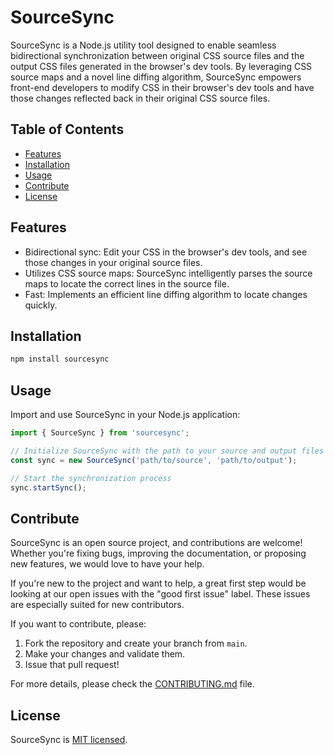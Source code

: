 # SourceSync

SourceSync is a Node.js utility tool designed to enable seamless bidirectional synchronization between original CSS source files and the output CSS files generated in the browser's dev tools. By leveraging CSS source maps and a novel line diffing algorithm, SourceSync empowers front-end developers to modify CSS in their browser's dev tools and have those changes reflected back in their original CSS source files.

## Table of Contents

- [Features](#features)
- [Installation](#installation)
- [Usage](#usage)
- [Contribute](#contribute)
- [License](#license)

## Features

- Bidirectional sync: Edit your CSS in the browser's dev tools, and see those changes in your original source files.
- Utilizes CSS source maps: SourceSync intelligently parses the source maps to locate the correct lines in the source file.
- Fast: Implements an efficient line diffing algorithm to locate changes quickly.

## Installation

```bash
npm install sourcesync
```

## Usage

Import and use SourceSync in your Node.js application:

```javascript
import { SourceSync } from 'sourcesync';

// Initialize SourceSync with the path to your source and output files
const sync = new SourceSync('path/to/source', 'path/to/output');

// Start the synchronization process
sync.startSync();
```

## Contribute

SourceSync is an open source project, and contributions are welcome! Whether you're fixing bugs, improving the documentation, or proposing new features, we would love to have your help.

If you're new to the project and want to help, a great first step would be looking at our open issues with the "good first issue" label. These issues are especially suited for new contributors.

If you want to contribute, please:

1. Fork the repository and create your branch from `main`.
2. Make your changes and validate them.
3. Issue that pull request!

For more details, please check the [CONTRIBUTING.md](CONTRIBUTING.md) file.

## License

SourceSync is [MIT licensed](LICENSE).
